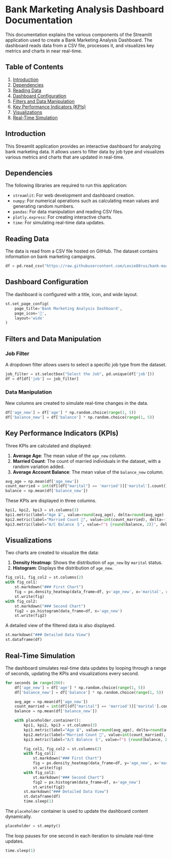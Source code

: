 # Bank Marketing Analysis Dashboard Documentation

This documentation explains the various components of the Streamlit application used to create a Bank Marketing Analysis Dashboard. The dashboard reads data from a CSV file, processes it, and visualizes key metrics and charts in near real-time.

## Table of Contents

1. [Introduction](#introduction)
2. [Dependencies](#dependencies)
3. [Reading Data](#reading-data)
4. [Dashboard Configuration](#dashboard-configuration)
5. [Filters and Data Manipulation](#filters-and-data-manipulation)
6. [Key Performance Indicators (KPIs)](#key-performance-indicators-kpis)
7. [Visualizations](#visualizations)
8. [Real-Time Simulation](#real-time-simulation)

## Introduction

This Streamlit application provides an interactive dashboard for analyzing bank marketing data. It allows users to filter data by job type and visualizes various metrics and charts that are updated in real-time.

## Dependencies

The following libraries are required to run this application:

- `streamlit`: For web development and dashboard creation.
- `numpy`: For numerical operations such as calculating mean values and generating random numbers.
- `pandas`: For data manipulation and reading CSV files.
- `plotly.express`: For creating interactive charts.
- `time`: For simulating real-time data updates.

## Reading Data

The data is read from a CSV file hosted on GitHub. The dataset contains information on bank marketing campaigns.

```python
df = pd.read_csv("https://raw.githubusercontent.com/Lexie88rus/bank-marketing-analysis/master/bank.csv")
```

## Dashboard Configuration

The dashboard is configured with a title, icon, and wide layout.

```python
st.set_page_config(
    page_title='Bank Marketing Analysis Dashboard',
    page_icon='🏦',
    layout='wide'
)
```

## Filters and Data Manipulation

### Job Filter

A dropdown filter allows users to select a specific job type from the dataset.

```python
job_filter = st.selectbox("Select the Job", pd.unique(df['job']))
df = df[df['job'] == job_filter]
```

### Data Manipulation

New columns are created to simulate real-time changes in the data.

```python
df['age_new'] = df['age'] * np.random.choice(range(1, 5))
df['balance_new'] = df['balance'] * np.random.choice(range(1, 5))
```

## Key Performance Indicators (KPIs)

Three KPIs are calculated and displayed:

1. **Average Age**: The mean value of the `age_new` column.
2. **Married Count**: The count of married individuals in the dataset, with a random variation added.
3. **Average Account Balance**: The mean value of the `balance_new` column.

```python
avg_age = np.mean(df['age_new'])
count_married = int(df[(df["marital"] == 'married')]['marital'].count() + np.random.choice(range(1, 30)))
balance = np.mean(df['balance_new'])
```

These KPIs are displayed in three columns.

```python
kpi1, kpi2, kpi3 = st.columns(3)
kpi1.metric(label="Age ⏳", value=round(avg_age), delta=round(avg_age) - 10)
kpi2.metric(label="Married Count 💍", value=int(count_married), delta=-10 + count_married)
kpi3.metric(label="A/C Balance ＄", value=f"$ {round(balance, 2)}", delta=-round(balance / count_married) * 100)
```

## Visualizations

Two charts are created to visualize the data:

1. **Density Heatmap**: Shows the distribution of `age_new` by `marital` status.
2. **Histogram**: Displays the distribution of `age_new`.

```python
fig_col1, fig_col2 = st.columns(2)
with fig_col1:
    st.markdown("### First Chart")
    fig = px.density_heatmap(data_frame=df, y='age_new', x='marital', range_color=(1, 120))
    st.write(fig)
with fig_col2:
    st.markdown("### Second Chart")
    fig2 = px.histogram(data_frame=df, x='age_new')
    st.write(fig2)
```

A detailed view of the filtered data is also displayed.

```python
st.markdown("### Detailed Data View")
st.dataframe(df)
```

## Real-Time Simulation

The dashboard simulates real-time data updates by looping through a range of seconds, updating the KPIs and visualizations every second.

```python
for seconds in range(200):
    df['age_new'] = df['age'] * np.random.choice(range(1, 5))
    df['balance_new'] = df['balance'] * np.random.choice(range(1, 5))

    avg_age = np.mean(df['age_new'])
    count_married = int(df[(df["marital"] == 'married')]['marital'].count() + np.random.choice(range(1, 30)))
    balance = np.mean(df['balance_new'])

    with placeholder.container():
        kpi1, kpi2, kpi3 = st.columns(3)
        kpi1.metric(label="Age ⏳", value=round(avg_age), delta=round(avg_age) - 10)
        kpi2.metric(label="Married Count 💍", value=int(count_married), delta=-10 + count_married)
        kpi3.metric(label="A/C Balance ＄", value=f"$ {round(balance, 2)}", delta=-round(balance / count_married) * 100)

        fig_col1, fig_col2 = st.columns(2)
        with fig_col1:
            st.markdown("### First Chart")
            fig = px.density_heatmap(data_frame=df, y='age_new', x='marital', range_color=(1, 120))
            st.write(fig)
        with fig_col2:
            st.markdown("### Second Chart")
            fig2 = px.histogram(data_frame=df, x='age_new')
            st.write(fig2)
        st.markdown("### Detailed Data View")
        st.dataframe(df)
        time.sleep(1)
```

The `placeholder` container is used to update the dashboard content dynamically.

```python
placeholder = st.empty()
```

The loop pauses for one second in each iteration to simulate real-time updates.

```python
time.sleep(1)
```
